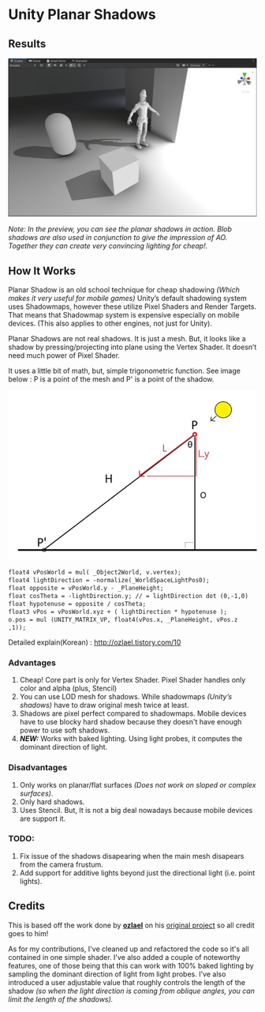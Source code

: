 # Unity Planar Shadows

## Results

![image](GithubContent/preview.png)

*Note: In the preview, you can see the planar shadows in action. Blob shadows are also used in conjunction to give the impression of AO. Together they can create very convincing lighting for cheap!.*

## How It Works

Planar Shadow is an old school technique for cheap shadowing *(Which makes it very useful for mobile games)* Unity’s default shadowing system uses Shadowmaps, however these utilize Pixel Shaders and Render Targets. That means that Shadowmap system is expensive especially on mobile devices. (This also applies to other engines, not just for Unity).

Planar Shadows are not real shadows. It is just a mesh. But, it looks like a shadow by pressing/projecting into plane using the Vertex Shader. It doesn’t need much power of Pixel Shader.

It uses a little bit of math, but, simple trigonometric function. See image below : P is a point of the mesh and P' is a point of the shadow. 

![image](GithubContent/alittlebitmath.jpg)

```
float4 vPosWorld = mul( _Object2World, v.vertex);
float4 lightDirection = -normalize(_WorldSpaceLightPos0); 
float opposite = vPosWorld.y - _PlaneHeight;
float cosTheta = -lightDirection.y;	// = lightDirection dot (0,-1,0)
float hypotenuse = opposite / cosTheta;
float3 vPos = vPosWorld.xyz + ( lightDirection * hypotenuse );
o.pos = mul (UNITY_MATRIX_VP, float4(vPos.x, _PlaneHeight, vPos.z ,1));  
```

Detailed explain(Korean) : http://ozlael.tistory.com/10

### Advantages
1. Cheap! Core part is only for Vertex Shader. Pixel Shader handles only color and alpha (plus, Stencil)
2. You can use LOD mesh for shadows. While shadowmaps *(Unity’s shadows)* have to draw original mesh twice at least.
3. Shadows are pixel perfect compared to shadowmaps. Mobile devices have to use blocky hard shadow because they doesn't have enough power to use soft shadows.
4. ***NEW:*** Works with baked lighting. Using light probes, it computes the dominant direction of light.

### Disadvantages
1. Only works on planar/flat surfaces *(Does not work on sloped or complex surfaces)*.
2. Only hard shadows.
3. Uses Stencil. But, It is not a big deal nowadays because mobile devices are support it.

### TODO:
1. Fix issue of the shadows disapearing when the main mesh disapears from the camera frustum.
2. Add support for additive lights beyond just the directional light (i.e. point lights).

## Credits

This is based off the work done by **[ozlael](https://github.com/ozlael)** on his [original project](https://github.com/ozlael/PlannarShadowForUnity) so all credit goes to him!

As for my contributions, I've cleaned up and refactored the code so it's all contained in one simple shader. I've also added a couple of noteworthy features, one of those being that this can work with 100% baked lighting by sampling the dominant direction of light from light probes. I've also introduced a user adjustable value that roughly controls the length of the shadow *(so when the light direction is coming from oblique angles, you can limit the length of the shadows).*